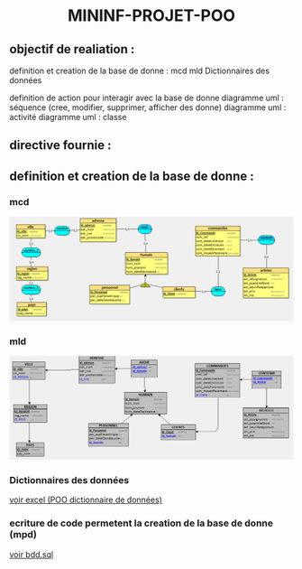 # <p align="center" > MININF-PROJET-POO </p>
## objectif de realiation : 

definition et creation de la base de donne : 
    mcd 
    mld
    Dictionnaires des données

definition de action pour interagir avec la base de donne 
    diagramme uml : séquence (cree, modifier, supprimer, afficher des donne)
    diagramme uml : activité
    diagramme uml : classe 

## directive fournie : 



## definition et creation de la base de donne : 

### mcd 

![Alt text](mcd.png)

### mld

![Alt text](mld.png)

### Dictionnaires des données

[voir excel (POO dictionnaire de données)](POO_dictionnaire_de_données.xlsx)

### ecriture de code permetent la creation de la base de donne (mpd)

[voir bdd.sql](bdd.sql)
